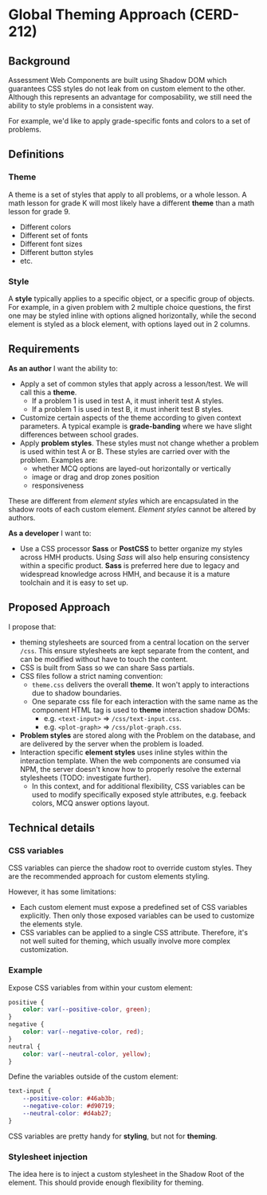 # Global Theming Approach (CERD-212)

## Background

Assessment Web Components are built using Shadow DOM which guarantees CSS styles do not leak from on custom element to the other. Although this represents an advantage for composability, we still need the ability to style problems in a consistent way.

For example, we'd like to apply grade-specific fonts and colors to a set of problems.

## Definitions

### Theme

A theme is a set of styles that apply to all problems, or a whole lesson. A math lesson for grade K will most likely have a different **theme** than a math lesson for grade 9.

-   Different colors
-   Different set of fonts
-   Different font sizes
-   Different button styles
-   etc.

### Style

A **style** typically applies to a specific object, or a specific group of objects. For example, in a given problem with 2 multiple choice questions, the first one may be styled inline with options aligned horizontally, while the second element is styled as a block element, with options layed out in 2 columns.

## Requirements

**As an author** I want the ability to:

* Apply a set of common styles that apply across a lesson/test. We will call this a **theme**.
    * If a problem 1 is used in test A, it must inherit test A styles.
    * If a problem 1 is used in test B, it must inherit test B styles.
* Customize certain aspects of the theme according to given context parameters. A typical example is **grade-banding** where we have slight differences between school grades.
* Apply **problem styles**. These styles must not change whether a problem is used within test A or B. These styles are carried over with the problem. Examples are: 
    * whether MCQ options are layed-out horizontally or vertically
    * image or drag and drop zones position
    * responsiveness

These are different from *element styles* which are encapsulated in the shadow roots of each custom element. *Element styles* cannot be altered by authors.

**As a developer** I want to:

* Use a CSS processor **Sass** or **PostCSS** to better organize my styles across HMH products. Using *Sass* will also help ensuring consistency within a specific product. **Sass** is preferred here due to legacy and widespread knowledge across HMH, and because it is a mature toolchain and it is easy to set up.

## Proposed Approach

I propose that:

* theming stylesheets are sourced from a central location on the server `/css`. This ensure stylesheets are kept separate from the content, and can be modified without have to touch the content.
* CSS is built from Sass so we can share Sass partials.
* CSS files follow a strict naming convention:
    * `theme.css` delivers the overall **theme**. It won't apply to interactions due to shadow boundaries.
    * One separate css file for each interaction with the same name as the component HTML tag is used to **theme** interaction shadow DOMs: 
        * e.g. `<text-input>` => `/css/text-input.css`.
        * e.g. `<plot-graph>` => `/css/plot-graph.css`.
* **Problem styles** are stored along with the Problem on the database, and are delivered by the server when the problem is loaded.
* Interaction specific **element styles** uses inline styles within the interaction template. When the web components are consumed via NPM, the server doesn't know how to properly resolve the external stylesheets (TODO: investigate further).
    * In this context, and for additional flexibility, CSS variables can be used to modify specifically exposed style attributes, e.g. feeback colors, MCQ answer options layout.


## Technical details

### CSS variables

CSS variables can pierce the shadow root to override custom styles. They are the recommended approach for custom elements styling.

However, it has some limitations:

-   Each custom element must expose a predefined set of CSS variables explicitly. Then only those exposed variables can be used to customize the elements style.
-   CSS variables can be applied to a single CSS attribute. Therefore, it's not well suited for theming, which usually involve more complex customization.

### Example

Expose CSS variables from within your custom element:

```css
positive {
    color: var(--positive-color, green);
}
negative {
    color: var(--negative-color, red);
}
neutral {
    color: var(--neutral-color, yellow);
}
```

Define the variables outside of the custom element:

```css
text-input {
    --positive-color: #46ab3b;
    --negative-color: #d90719;
    --neutral-color: #d4ab27;
}
```

CSS variables are pretty handy for **styling**, but not for **theming**.

### Stylesheet injection

The idea here is to inject a custom stylesheet in the Shadow Root of the element. This should provide enough flexibility for theming.
